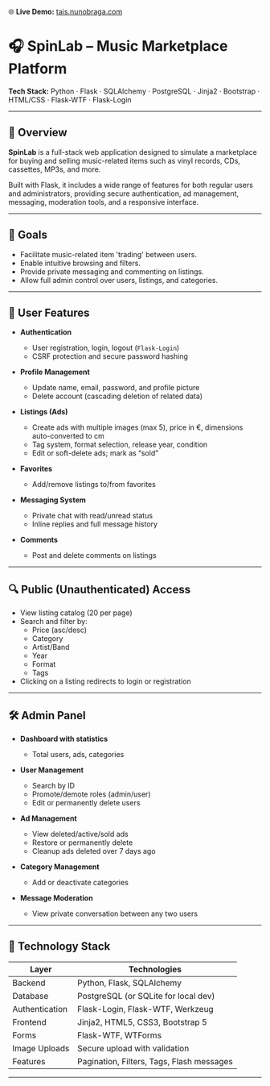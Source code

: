 🌐 **Live Demo:** [tais.nunobraga.com](https://tais.nunobraga.com)

# 🎧 SpinLab – Music Marketplace Platform

**Tech Stack:** Python · Flask · SQLAlchemy · PostgreSQL · Jinja2 · Bootstrap · HTML/CSS · Flask-WTF · Flask-Login

---

## 📌 Overview

**SpinLab** is a full-stack web application designed to simulate a marketplace for buying and selling music-related items such as vinyl records, CDs, cassettes, MP3s, and more.

Built with Flask, it includes a wide range of features for both regular users and administrators, providing secure authentication, ad management, messaging, moderation tools, and a responsive interface.

---

## 🎯 Goals

- Facilitate music-related item 'trading' between users.
- Enable intuitive browsing and filters.
- Provide private messaging and commenting on listings.
- Allow full admin control over users, listings, and categories.

---

## 🔐 User Features

- **Authentication**
  - User registration, login, logout (`Flask-Login`)
  - CSRF protection and secure password hashing

- **Profile Management**
  - Update name, email, password, and profile picture
  - Delete account (cascading deletion of related data)

- **Listings (Ads)**
  - Create ads with multiple images (max 5), price in €, dimensions auto-converted to cm
  - Tag system, format selection, release year, condition
  - Edit or soft-delete ads; mark as “sold”

- **Favorites**
  - Add/remove listings to/from favorites

- **Messaging System**
  - Private chat with read/unread status
  - Inline replies and full message history

- **Comments**
  - Post and delete comments on listings

---

## 🔍 Public (Unauthenticated) Access

- View listing catalog (20 per page)
- Search and filter by:
  - Price (asc/desc)
  - Category
  - Artist/Band
  - Year
  - Format
  - Tags
- Clicking on a listing redirects to login or registration

---

## 🛠️ Admin Panel

- **Dashboard with statistics**
  - Total users, ads, categories

- **User Management**
  - Search by ID
  - Promote/demote roles (admin/user)
  - Edit or permanently delete users

- **Ad Management**
  - View deleted/active/sold ads
  - Restore or permanently delete
  - Cleanup ads deleted over 7 days ago

- **Category Management**
  - Add or deactivate categories

- **Message Moderation**
  - View private conversation between any two users

---

## 🧰 Technology Stack

| Layer         | Technologies                              |
|---------------|--------------------------------------------|
| Backend       | Python, Flask, SQLAlchemy                  |
| Database      | PostgreSQL (or SQLite for local dev)       |
| Authentication| Flask-Login, Flask-WTF, Werkzeug           |
| Frontend      | Jinja2, HTML5, CSS3, Bootstrap 5           |
| Forms         | Flask-WTF, WTForms                         |
| Image Uploads | Secure upload with validation              |
| Features      | Pagination, Filters, Tags, Flash messages  |

---



